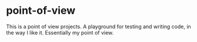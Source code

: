 point-of-view
=============

This is a point of view projects. A playground for testing and writing code, in the way I like it. Essentially my point of view.
